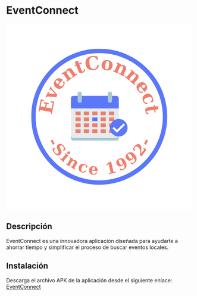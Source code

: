 # EventConnect
![](app/src/main/res/drawable/logo.png)
## Descripción
EventConnect es una innovadora aplicación diseñada para ayudarte a ahorrar tiempo y simplificar el proceso de buscar eventos locales.
## Instalación
Descarga el archivo APK de la aplicación desde el siguiente enlace: [EventConnect](https://drive.google.com/file/d/19OATxe0X7rBvsbKQ87LIxxJc6eEipAq4/view?usp=sharing)
